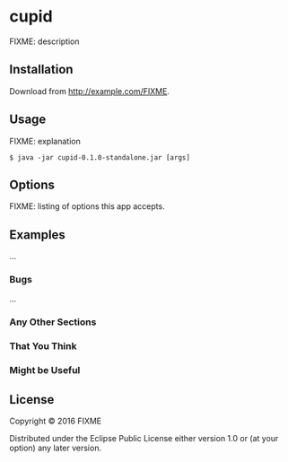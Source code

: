 # cupid

FIXME: description

## Installation

Download from http://example.com/FIXME.

## Usage

FIXME: explanation

    $ java -jar cupid-0.1.0-standalone.jar [args]

## Options

FIXME: listing of options this app accepts.

## Examples

...

### Bugs

...

### Any Other Sections
### That You Think
### Might be Useful

## License

Copyright © 2016 FIXME

Distributed under the Eclipse Public License either version 1.0 or (at
your option) any later version.
